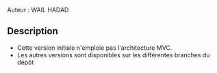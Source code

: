 
Auteur : WAIL HADAD

## Description

* Cette version initiale n'emploie pas l'architecture MVC.
* Les autres versions sont disponibles sur les différentes branches du dépôt

